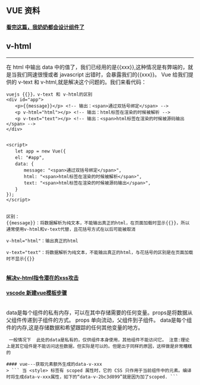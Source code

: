 ## VUE  资料

#### [看完这篇，我奶奶都会设计组件了](http://maying.ink/2019/07/29/part/)

## v-html
---
在 html 中输出 data 中的值了，我们已经用的是{{xxx}},这种情况是有弊端的，就是当我们网速很慢或者 javascript 出错时，会暴露我们的{{xxx}}。 Vue 给我们提供的 v-text 和 v-html,就是解决这个问题的。我们来看代码：
```
vuejs {{}}，v-text 和 v-html的区别
<div id="app">
　　<p>{{message}}</p> <!-- 输出：<span>通过双括号绑定</span> -->
　　<p v-html="html"></p> <!-- 输出：html标签在渲染的时候被解析 -->
　　<p v-text="text"></p> <!-- 输出：<span>html标签在渲染的时候被源码输出</span> -->
</div>


<script>
　　let app = new Vue({
　　el: "#app",
　　data: {
　　　　message: "<span>通过双括号绑定</span>",
　　　　html: "<span>html标签在渲染的时候被解析</span>",
　　　　text: "<span>html标签在渲染的时候被源码输出</span>",
　　}
});
</script>


区别：
{{message}}：将数据解析为纯文本，不能输出真正的html，在页面加载时显示{{}}，所以通常使用v-html和v-text代替，且花括号方式在以后可能被取消

v-html="html"：输出真正的html

v-text="text"：将数据解析为纯文本，不能输出真正的html，与花括号的区别是在页面加载时不显示{{}}
 
```
#### [解决v-html指令潜在的xss攻击](https://juejin.im/post/5d5924a0e51d4561fc620a46)

#### [vscode 新建vue模板步骤](https://juejin.im/post/5d3137e26fb9a07eca69b4a7)
> ```
data是每个组件的私有内存，可以在其中存储需要的任何变量。props是将数据从父组件传递到子组件的方式。
props 单向流动，父组件到子组件。 data是每个组件的内存,这是存储数据和希望跟踪的任何其他变量的地方。

```
 一般情况下  此处的data是私有的，仅供组件本身使用，其他组件不能访问它。 注意:理论上是其它组件是不能访问这些数据，但实际是可以的。但是出于同样的原因，这样做是非常糟糕的 

#### vue---获取元素额外生成的data-v-xxx
> ``` 当 <style> 标签有 scoped 属性时，它的 CSS 只作用于当前组件中的元素。编译时将生成data-v-xxx属性，如下的“data-v-2bc3d899”就是因为加了scoped. ```